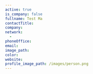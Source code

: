 ```yaml
---
active: true
is_company: false
fullname: Test Ma
contactTitle:
company:
network:
  -
phoneOffice:
email:
image_path:
color:
website:
profile_image_path: /images/person.png
---
```

